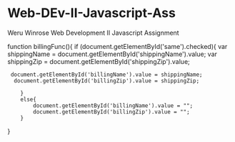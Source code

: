 # Web-DEv-II-Javascript-Ass
Weru Winrose Web Development II Javascript Assignment


function billingFunc(){
		if (document.getElementById('same').checked){
     var shippingName =  document.getElementById('shippingName').value;
      var shippingZip = document.getElementById('shippingZip').value;
      
     document.getElementById('billingName').value = shippingName;
      document.getElementById('billingZip').value = shippingZip;
     
		}
		else{ 
			document.getElementById('billingName').value = "";
			document.getElementById('billingZip').value = "";
		}
}

